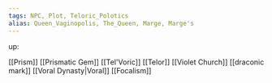 ```yaml
---
tags: NPC, Plot, Teloric_Polotics
alias: Queen_Vaginopolis, The_Queen, Marge, Marge's
---
```

up: 

[[Prism]]
[[Prismatic Gem]]
[[Tel'Voric]]
[[Telor]]
[[Violet Church]]
[[draconic mark]]
[[Voral Dynasty|Voral]]
[[Focalism]]
